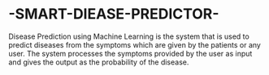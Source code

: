 # -SMART-DIEASE-PREDICTOR-
Disease Prediction using Machine Learning is the system that is used to predict diseases from the symptoms which are given by the patients or any user. The system processes the symptoms provided by the user as input and gives the output as the probability of the disease.

           
